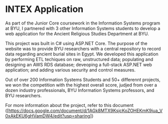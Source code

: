 # INTEX Application

As part of the Junior Core coursework in the Information Systems program at BYU, I partnered with 3 other Information Systems students to develop a web application for the Ancient Religious Studies Department at BYU.

This project was built in C# using ASP.NET Core. The purpose of the website was to provide BYU researchers with a central repository to record data regarding ancient burial sites in Egypt. We developed this application by performing ETL techiques on raw, unstructured data; populating and designing an AWS RDS database; deveoping a full-stack ASP.NET web application; and adding various security and control measures.

Out of over 200 Information Systems Students and 50+ differennt projects, we won the competition with the highest overall score, judjed from over a dozen industry professionals, BYU Information Systems professors, and BYU researchers. 

For more information about the project, refer to this document ([https://docs.google.com/document/d/1AGk8MTX9KsjcKoZOHEKmK9iua_V0xAkEKU6gHVamDW4/edit?usp=sharing])
